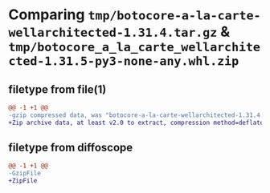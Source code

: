 # Comparing `tmp/botocore-a-la-carte-wellarchitected-1.31.4.tar.gz` & `tmp/botocore_a_la_carte_wellarchitected-1.31.5-py3-none-any.whl.zip`

## filetype from file(1)

```diff
@@ -1 +1 @@
-gzip compressed data, was "botocore-a-la-carte-wellarchitected-1.31.4.tar", last modified: Tue Jul 18 01:55:39 2023, max compression
+Zip archive data, at least v2.0 to extract, compression method=deflate
```

## filetype from diffoscope

```diff
@@ -1 +1 @@
-GzipFile
+ZipFile
```

